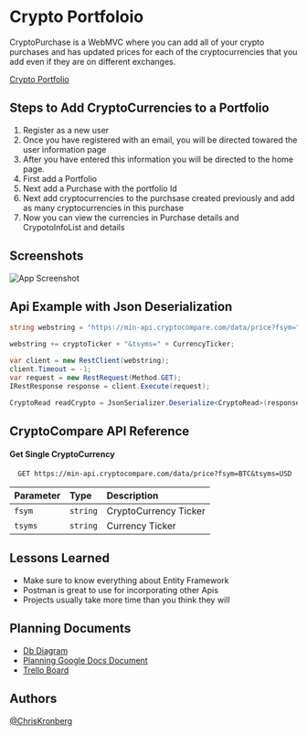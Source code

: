 # Crypto Portfoloio

CryptoPurchase is a WebMVC where you can add all of your crypto purchases and has updated prices for each of the cryptocurrencies that you add even if they are on different exchanges.

[Crypto Portfolio](https://cryptoportfoliowebmvc.azurewebsites.net)

## Steps to Add CryptoCurrencies to a Portfolio
1. Register as a new user
2. Once you  have registered with an email, you will be directed towared the user information page
3. After you have entered this information you will be directed to the home page.
4. First add a Portfolio
5. Next add a Purchase with the portfolio Id
6. Next add cryptocurrencies to the purchsase created previously and add as many cryptocurrencies in this purchase
7. Now you can view the currencies in Purchase details and CrypotoInfoList and details

## Screenshots

![App Screenshot](https://via.placeholder.com/468x300?text=App+Screenshot+Here)

  
## Api Example with Json Deserialization

```csharp
string webstring = "https://min-api.cryptocompare.com/data/price?fsym=";

webstring += cryptoTicker + "&tsyms=" + CurrencyTicker;

var client = new RestClient(webstring);
client.Timeout = -1;
var request = new RestRequest(Method.GET);
IRestResponse response = client.Execute(request);

CryptoRead readCrypto = JsonSerializer.Deserialize<CryptoRead>(response.Content);
```
## CryptoCompare API Reference

#### Get Single CryptoCurrency

```http
  GET https://min-api.cryptocompare.com/data/price?fsym=BTC&tsyms=USD
```

| Parameter | Type     | Description                |
| :-------- | :------- | :------------------------- |
| `fsym`    | `string` |  CryptoCurrency Ticker     |
| `tsyms`   | `string` |  Currency Ticker           |


  
## Lessons Learned

- Make sure to know everything about Entity Framework
- Postman is great to use for incorporating other Apis
- Projects usually take more time than you think they will

  
## Planning Documents
 - [Db Diagram](https://dbdiagram.io/d/60ede4994ed9be1c05cb4619)
 - [Planning Google Docs Document](https://docs.google.com/document/d/1yWl6uiD4cFZYBNSpcVk9DFET8Ghd718Bl_GFlchiYxk/edit?usp=sharing)
 - [Trello Board](https://trello.com/b/8xELOVls/cryptocurrency-portfolio)
  
## Authors

[@ChrisKronberg](https://www.github.com/ckronber)
